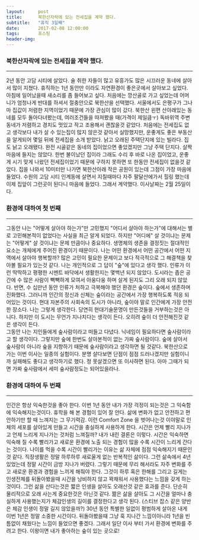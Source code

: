 ```yaml
---
layout:	    post
title: 	    북한산자락에 있는 전세집을 계약 했다. 
subtitle:   "휴직 3일째"
date:       2017-02-08 12:00:00
tags:       포스팅
header-img: 
---
```


### 북한산자락에 있는 전세집을 계약 했다.   
----

2년 동안 고담 시티에 살았다. 술 취한 자들이 많고 유흥가도 많은 시끄러운 동네에 살아서 많이 지쳤다. 휴직하는 1년 동안만 이라도 자연환경이 좋은곳에서 살아보고 싶었다. 아침에 일어났을때 새소리를 좀 들어보고 싶다. 처음에는 깡산골로 가고 싶었는데 어머니가 엄청나게 반대를 하셔서 절충안으로 북한산을 선택했다. 서울에서도 은평구가 그나마 집값이 저렴한 지역이었기 때문에 가장 관심이 많이 갔다. 북한산 왼편 산아래있는 동네를 모두 돌아다녀봤는데, 여러조건들을 따져봤을 때(가격이 제일큼ㅜ) 독바위역 주변 동네가 저렴하고 경치도 멋있고 작고 조용해서 괜찮을것 같았다. 처음에는 전세집도 없고 생각보다 내가 살 수 있는집이 많지 않은것 같아서 실망했지만, 운좋게도 좋은 부동산을 알게되어 몇일 뒤에 전세집을 소개 받았다. 낡고 오래된 주택단지에 있는 빌라다. 집도 낡고 오래됐다. 완전 시골같은 동네의 집이었으면 좋았겠지만 그냥 주택 단지다. 살짝 마음에 들지는 않았다. 한번 불이났던 집이라 그래도 수리 후 바로 나온 집이었고, 운좋게 시기 맞게 나왔던 전세집이었기 때문에 구하지 못하면 또 한동안 전세집이 없을것 같았다. 집을 나와서 10미터만 나가면 북한산아래 작은 공원이 있는데 그점이 가장 마음에 들었다. 수원의 고담 시티 인계동에 살면서 지칠때마다 자주 팔달산에가서 힐링 했는데 이제 집앞이 그런곳이 된다니 마음에 들었다. 그래서 계약했다. 이사날짜는 2월 25일이다.  

### 환경에 대하여 첫 번째  
----

그동안 나는 "어떻게 살아야 하는가"만 고민했지 "어디서 살아야 하는가"에 대해서는 별로 고민해본적이 없었다는 사실을 최근 알게 되었다. 하지만 "어디에" 살 것이냐는 문제는 "어떻게" 살 것이냐는 문제 만큼이나 중요하다. 생명체의 생존을 결정짓는 절대적인 요소는 개체에게 주어진 환경이기 때문이다. 나는 어떤 환경에서 어떤 공간에서 어떤 지역에서 살아야 행복할까? 많은 고민이 필요한 문제이고 보다 적극적으로 그 해결책을 찾아볼 필요가 있는것 같다. 나는 개인적으로 그 답이 "숲"에 있다고 생각 했다. 인류가 이런 딱딱하고 평평한 시멘트 바닥에서 생활한지는 몇백년 되지 않았다. 도시라는 좁은 공간에 수 많은 사람이 빽빽하게 모여서 아웅다웅 하며 살게 된지도 그리 오래 되지 않았다. 반면, 수 십만년 동안 인류가 처하고 극복해야 했던 환경은 숲이다. 숲에서 생존하며 진화했다. 그러니까 인간의 정신과 신체는 숲이라는 공간에서 가장 행복하도록 적응 되어있는 것이다. 현대 자본주의 사회속의 도시가 아니라, 숲이야 말로 인간에게 가장 안전한 장소다. 나는 그렇게 생각한다. 당연히 현대기술문명이 만든것들을 거부하는것은 아니다. 하지만 이 도시는 무언가 지나치다는 생각이 든다. 오히려 숲이 더 안전해진것 같은 생각이 든다.  
그동안 나는 지인들에게 숲사람이라고 떠들고 다녔다. 닉네임이 필요하다면 숲사람이라고 할 생각이다. 그렇지만 숲에 한번도 살아본적이 없는 가짜 숲사람이다. 숲에 살아서 숲사람이 아니라 숲을 지향하기 때문에 숲사람이라고 생각하면 될 것같다. 북한산으로 가는 이번 이사는 일종의 실험이다. 분명 살다보면 단점이 점점 드러나겠지만 실험이니까 실패해도 좋다고 생각하기로 했다. 정 못살겠으면 또 이사하면 된다. 아마 그때가 되면 가짜 숲사람에서 세미 숲사람정도는 되어있을라나.  


### 환경에 대하여 두 번째
----

인간은 항상 익숙한것을 좋아 한다. 이번 1년 동안 내가 가장 걱정이 되는것은 그 익숙함에 익숙해지는것이다. 휴학을 해 본 경험이 있어 잘 안다. 삶에 변화가 없고 안전하고 편안하기만 할 때 느껴지는 그 무기력감. 이런 Comfort Zone 을 벗어나는것 이야말로 인체의 세포를 살아있게 만들고 시간을 충실하게 사용하게 한다. 시간은 언제 빨리 지나가고 언제 느리게 지나가는 것처럼 느껴질까? 내가 내린 결론은 이렇다. 시간은 익숙하면 익숙해 질 수록 빨리가고 새로운 환경에 노출 되는 경험이 많을 수록 시간이 느리게 간다는 것이다. 나이를 먹을 수록 시간이 빨리가는 이유는 삶 자체에 점점 익숙해지기 때문인것 같다. 직장생활은 정말 하루하루 새로울게 없는 반복적인 삶이다. 그런 삶속에서 4년 있었는데 정말 시간이 금방 지나가 버렸다. 그렇기 때문에 무리 해서라도 자주 변화를 주고 새로운 환경과 경험을 느끼게 해줘야 한다. 그것이 하루 혹은 한해를 그리고 길게는 인생전체를 뒤돌아봤을때 시간을 낭비하지 않고 꽉채워서 사용했다는 느낌을 갖게 하는 것이다. 그런 삶을 산다는것은 짧은 인생을 살아도 오래산것 같은 효과를 준다. 단순히 물리적으로 오래 사는게 중요한것은 아닌것 같다. 짦은 삶을 살아도 그 시간을 얼마나 충실하게 사용했는지가 체감인생의 길이를 결정한다고 생각 된다. (스티브 잡스 같은 양반은 체감 인생이 정말 길지 않았을까?) 30년 동안 특별한 일없이 평범하게 살아온 내게 이번 1년은 정말 소중한 시간이다. 뒤돌아봤을때 그냥 훅 지나간 느낌이아니라 1년을 빈틈없이 채웠다는 느낌이 들었으면 좋겠다. 그래서 일단 이사 부터 가서 환경에 변화를 주려고 한다. 이왕이면 내가 좋아하는 숲이 있는 곳으로!  
